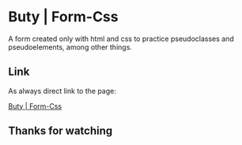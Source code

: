 # Buty | Form-Css

A form created only with html and css to practice pseudoclasses and pseudoelements, among other things.

## Link

As always direct link to the page:

[Buty | Form-Css](https://buty06.github.io/Form-Css/)

## Thanks for watching
